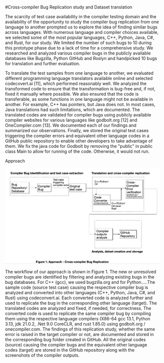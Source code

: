 #Cross-compiler Bug Replication study and Dataset translation

 The scarcity of test case availability in the compiler testing domain and the availability of the opportunity to study the compiler bug replication from one language to another prompted us to explore the idea of finding similar bugs across languages. With numerous language and compiler choices available, we selected some of the most popular languages, C++, Python, Java, C#, and Rust, for our study. We limited the number of such bugs to 10 during this prototype phase due to a lack of time for a comprehensive study. We researched and analyzed various compiler bugs in the publicly available databases like Bugzilla, Python GitHub and Roslyn and handpicked 10 bugs for translation and further evaluation. 

To translate the test samples from one language to another, we evaluated different programming language translators available online and selected codecovert.ai [11], which performed reasonably well. We analyzed the transformed code to ensure that the transformation is bug-free and, if not, fixed it manually where possible. We also ensured that the code is transferable, as some functions in one language might not be available in another. For example, C++ has pointers, but Java does not. In most cases, Java translations had such limitations, which are documented. The translated codes are validated for compiler bugs using publicly available compiler websites for various languages like godbolt.org [12] and OneCompiler.com [13]. We documented each of our findings and summarized our observations. Finally, we stored the original test cases triggering the compiler errors and equivalent other language codes in a GitHub public repository to enable other developers to take advantage of them.
We fix the java code for Godbolt by removing the "public" in public class Main to allow for running of the code. Otherwise, it would not run. 

Approach

![Approach-Workflow.png](Approach-Workflow.png)

The workflow of our approach is shown in Figure 1. The new or unresolved compiler bugs are identified by filtering and analyzing existing bugs in the bug databases. For C++ (gcc), we used bugzilla.org and for Python…..The sample code (source test case) causing the respective compiler bug is analyzed and converted into other languages (C++, Python, Java, C#, and Rust) using codeconvert.ai. Each converted code is analyzed further and used to replicate the bug in the corresponding other language (target). The translated codes are analyzed and fixed, if needed, for correctness. The converted code is used to replicate the same compiler bug by compiling them using the respective language compilers (X86-64 gcc 13.1, Python 3.13, jdk 21.0.2, .Net 9.0 CoreCLR, and rust 1.85.0) using godbolt.org / onecompiler.com. 
The findings of this replication study, whether the same error is raised in the target compiler or not,  are documented and stored in the corresponding bug folder created in GitHub. All the original codes (source) causing the compiler bugs and the equivalent other language codes (target) are stored in the GitHub repository along with the screenshots of the compiler outputs.



